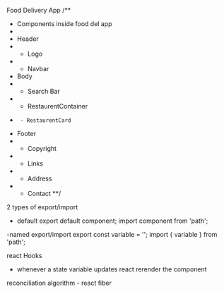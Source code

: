 Food Delivery App
/**
 * Components inside food del app
 * 
 * Header
 *  - Logo
 *  - Navbar
 * Body
 *  - Search Bar
 *  - RestaurentContainer
 *      - RestaurentCard
 * Footer 
 *  - Copyright
 *  - Links
 *  - Address
 *  - Contact
 **/


 2 types of export/import

 - default
 export default component;
 import component from 'path';

 -named export/import
 export const variable = '';
 import { variable } from 'path';


 react Hooks
 - whenever a state variable updates react rerender the component

 reconciliation algorithm - react fiber